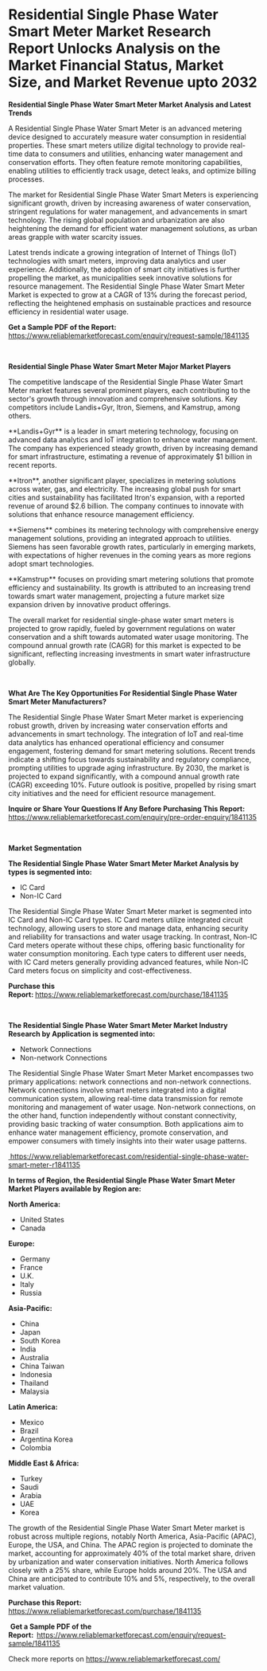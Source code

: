 <p><h1>Residential Single Phase Water Smart Meter Market Research Report Unlocks Analysis on the Market Financial Status, Market Size, and Market Revenue upto 2032</h1></p><p><strong>Residential Single Phase Water Smart Meter Market Analysis and Latest Trends</strong></p>
<p><p>A Residential Single Phase Water Smart Meter is an advanced metering device designed to accurately measure water consumption in residential properties. These smart meters utilize digital technology to provide real-time data to consumers and utilities, enhancing water management and conservation efforts. They often feature remote monitoring capabilities, enabling utilities to efficiently track usage, detect leaks, and optimize billing processes.</p><p>The market for Residential Single Phase Water Smart Meters is experiencing significant growth, driven by increasing awareness of water conservation, stringent regulations for water management, and advancements in smart technology. The rising global population and urbanization are also heightening the demand for efficient water management solutions, as urban areas grapple with water scarcity issues.</p><p>Latest trends indicate a growing integration of Internet of Things (IoT) technologies with smart meters, improving data analytics and user experience. Additionally, the adoption of smart city initiatives is further propelling the market, as municipalities seek innovative solutions for resource management. The Residential Single Phase Water Smart Meter Market is expected to grow at a CAGR of 13% during the forecast period, reflecting the heightened emphasis on sustainable practices and resource efficiency in residential water usage.</p></p>
<p><strong>Get a Sample PDF of the Report:&nbsp;</strong> <a href="https://www.reliablemarketforecast.com/enquiry/request-sample/1841135?utm_campaign=2533&utm_medium=2&utm_source=Github&utm_content=ia&utm_term=12042025&utm_id=residential-single-phase-water-smart-meter">https://www.reliablemarketforecast.com/enquiry/request-sample/1841135</a></p>
<p>&nbsp;</p>
<p><strong>Residential Single Phase Water Smart Meter Major Market Players</strong></p>
<p><p>The competitive landscape of the Residential Single Phase Water Smart Meter market features several prominent players, each contributing to the sector's growth through innovation and comprehensive solutions. Key competitors include Landis+Gyr, Itron, Siemens, and Kamstrup, among others. </p><p>**Landis+Gyr** is a leader in smart metering technology, focusing on advanced data analytics and IoT integration to enhance water management. The company has experienced steady growth, driven by increasing demand for smart infrastructure, estimating a revenue of approximately $1 billion in recent reports.</p><p>**Itron**, another significant player, specializes in metering solutions across water, gas, and electricity. The increasing global push for smart cities and sustainability has facilitated Itron's expansion, with a reported revenue of around $2.6 billion. The company continues to innovate with solutions that enhance resource management efficiency.</p><p>**Siemens** combines its metering technology with comprehensive energy management solutions, providing an integrated approach to utilities. Siemens has seen favorable growth rates, particularly in emerging markets, with expectations of higher revenues in the coming years as more regions adopt smart technologies.</p><p>**Kamstrup** focuses on providing smart metering solutions that promote efficiency and sustainability. Its growth is attributed to an increasing trend towards smart water management, projecting a future market size expansion driven by innovative product offerings.</p><p>The overall market for residential single-phase water smart meters is projected to grow rapidly, fueled by government regulations on water conservation and a shift towards automated water usage monitoring. The compound annual growth rate (CAGR) for this market is expected to be significant, reflecting increasing investments in smart water infrastructure globally.</p></p>
<p>&nbsp;</p>
<p><strong>What Are The Key Opportunities For Residential Single Phase Water Smart Meter Manufacturers?</strong></p>
<p><p>The Residential Single Phase Water Smart Meter market is experiencing robust growth, driven by increasing water conservation efforts and advancements in smart technology. The integration of IoT and real-time data analytics has enhanced operational efficiency and consumer engagement, fostering demand for smart metering solutions. Recent trends indicate a shifting focus towards sustainability and regulatory compliance, prompting utilities to upgrade aging infrastructure. By 2030, the market is projected to expand significantly, with a compound annual growth rate (CAGR) exceeding 10%. Future outlook is positive, propelled by rising smart city initiatives and the need for efficient resource management.</p></p>
<p><strong>Inquire or Share Your Questions If Any Before Purchasing This Report:</strong> <a href="https://www.reliablemarketforecast.com/enquiry/pre-order-enquiry/1841135?utm_campaign=2533&utm_medium=2&utm_source=Github&utm_content=ia&utm_term=12042025&utm_id=residential-single-phase-water-smart-meter">https://www.reliablemarketforecast.com/enquiry/pre-order-enquiry/1841135</a></p>
<p>&nbsp;</p>
<p><strong>Market Segmentation</strong></p>
<p><strong>The Residential Single Phase Water Smart Meter Market Analysis by types is segmented into:</strong></p>
<p><ul><li>IC Card</li><li>Non-IC Card</li></ul></p>
<p><p>The Residential Single Phase Water Smart Meter market is segmented into IC Card and Non-IC Card types. IC Card meters utilize integrated circuit technology, allowing users to store and manage data, enhancing security and reliability for transactions and water usage tracking. In contrast, Non-IC Card meters operate without these chips, offering basic functionality for water consumption monitoring. Each type caters to different user needs, with IC Card meters generally providing advanced features, while Non-IC Card meters focus on simplicity and cost-effectiveness.</p></p>
<p><strong>Purchase this Report:&nbsp;</strong><a href="https://www.reliablemarketforecast.com/purchase/1841135?utm_campaign=2533&utm_medium=2&utm_source=Github&utm_content=ia&utm_term=12042025&utm_id=residential-single-phase-water-smart-meter">https://www.reliablemarketforecast.com/purchase/1841135</a></p>
<p>&nbsp;</p>
<p><strong>The Residential Single Phase Water Smart Meter Market Industry Research by Application is segmented into:</strong></p>
<p><ul><li>Network Connections</li><li>Non-network Connections</li></ul></p>
<p><p>The Residential Single Phase Water Smart Meter Market encompasses two primary applications: network connections and non-network connections. Network connections involve smart meters integrated into a digital communication system, allowing real-time data transmission for remote monitoring and management of water usage. Non-network connections, on the other hand, function independently without constant connectivity, providing basic tracking of water consumption. Both applications aim to enhance water management efficiency, promote conservation, and empower consumers with timely insights into their water usage patterns.</p></p>
<p><a href="https://www.reliablemarketforecast.com/residential-single-phase-water-smart-meter-r1841135?utm_campaign=2533&utm_medium=2&utm_source=Github&utm_content=ia&utm_term=12042025&utm_id=residential-single-phase-water-smart-meter">&nbsp;https://www.reliablemarketforecast.com/residential-single-phase-water-smart-meter-r1841135</a></p>
<p><strong>In terms of Region, the Residential Single Phase Water Smart Meter Market Players available by Region are:</strong></p>
<p>
    <p> <strong> North America: </strong>
        <ul>
            <li>United States</li>
            <li>Canada</li>
        </ul>
        </p> 
    <p> <strong> Europe: </strong>
        <ul>
            <li>Germany</li>
            <li>France</li>
            <li>U.K.</li>
            <li>Italy</li>
            <li>Russia</li>
        </ul>
        </p> 
    <p> <strong> Asia-Pacific: </strong>
        <ul>
            <li>China</li>
            <li>Japan</li>
            <li>South Korea</li>
            <li>India</li>
            <li>Australia</li>
            <li>China Taiwan</li>
            <li>Indonesia</li>
            <li>Thailand</li>
            <li>Malaysia</li>
        </ul>
        </p> 
    <p> <strong> Latin America: </strong>
        <ul>
            <li>Mexico</li>
            <li>Brazil</li>
            <li>Argentina Korea</li>
            <li>Colombia</li>
        </ul>
        </p> 
    <p> <strong> Middle East & Africa: </strong>
        <ul>
            <li>Turkey</li>
            <li>Saudi</li>
            <li>Arabia</li>
            <li>UAE</li>
            <li>Korea</li>
        </ul>
    </p>
    </p>
<p><p>The growth of the Residential Single Phase Water Smart Meter market is robust across multiple regions, notably North America, Asia-Pacific (APAC), Europe, the USA, and China. The APAC region is projected to dominate the market, accounting for approximately 40% of the total market share, driven by urbanization and water conservation initiatives. North America follows closely with a 25% share, while Europe holds around 20%. The USA and China are anticipated to contribute 10% and 5%, respectively, to the overall market valuation.</p></p>
<p><strong>Purchase this Report: </strong><a href="https://www.reliablemarketforecast.com/purchase/1841135?utm_campaign=2533&utm_medium=2&utm_source=Github&utm_content=ia&utm_term=12042025&utm_id=residential-single-phase-water-smart-meter">https://www.reliablemarketforecast.com/purchase/1841135</a></p>
<p>&nbsp;<strong>Get a Sample PDF of the Report:&nbsp;&nbsp;</strong><a href="https://www.reliablemarketforecast.com/enquiry/request-sample/1841135?utm_campaign=2533&utm_medium=2&utm_source=Github&utm_content=ia&utm_term=12042025&utm_id=residential-single-phase-water-smart-meter">https://www.reliablemarketforecast.com/enquiry/request-sample/1841135</a></p>
<p><strong></strong></p>
<p>Check more reports on <a href="https://www.reliablemarketforecast.com/?utm_campaign=2533&utm_medium=2&utm_source=Github&utm_content=ia&utm_term=12042025&utm_id=residential-single-phase-water-smart-meter">https://www.reliablemarketforecast.com/</a></p>